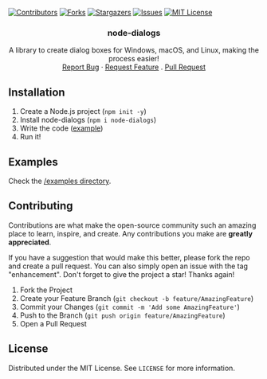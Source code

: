 [![Contributors][contributors-shield]][contributors-url]
[![Forks][forks-shield]][forks-url]
[![Stargazers][stars-shield]][stars-url]
[![Issues][issues-shield]][issues-url]
[![MIT License][license-shield]][license-url]

<div align="center">
  <h3 align="center">node-dialogs</h3>
  <p align="center">
    A library to create dialog boxes for Windows, macOS, and Linux, making the process easier!
    <br />
    <a href="https://github.com/hvlxh/node-dialogs/issues">Report Bug</a>
    ·
    <a href="https://github.com/hvlxh/node-dialogs/issues">Request Feature</a>
    .
    <a href="https://github.com/hvlxh/node-dialogs/pulls">Pull Request</a>
  </p>
</div>

## Installation
1. Create a Node.js project (`npm init -y`)
2. Install node-dialogs (`npm i node-dialogs`)
3. Write the code ([example](https://github.com/hvlxh/node-dialogs/blob/main/examples/test.js))
4. Run it!

## Examples
Check the [/examples directory](https://github.com/hvlxh/node-dialogs/tree/main/examples).

## Contributing

Contributions are what make the open-source community such an amazing place to learn, inspire, and create. Any contributions you make are **greatly appreciated**.

If you have a suggestion that would make this better, please fork the repo and create a pull request. You can also simply open an issue with the tag "enhancement".
Don't forget to give the project a star! Thanks again!

1. Fork the Project
2. Create your Feature Branch (`git checkout -b feature/AmazingFeature`)
3. Commit your Changes (`git commit -m 'Add some AmazingFeature'`)
4. Push to the Branch (`git push origin feature/AmazingFeature`)
5. Open a Pull Request

## License

Distributed under the MIT License. See `LICENSE` for more information.

[contributors-shield]: https://img.shields.io/github/contributors/hvlxh/node-dialogs.svg?style=for-the-badge
[contributors-url]: https://github.com/hvlxh/node-dialogs/graphs/contributors
[forks-shield]: https://img.shields.io/github/forks/hvlxh/node-dialogs.svg?style=for-the-badge
[forks-url]: https://github.com/hvlxh/node-dialogs/network/members
[stars-shield]: https://img.shields.io/github/stars/hvlxh/node-dialogs.svg?style=for-the-badge
[stars-url]: https://github.com/hvlxh/node-dialogs/stargazers
[issues-shield]: https://img.shields.io/github/issues/hvlxh/node-dialogs.svg?style=for-the-badge
[issues-url]: https://github.com/hvlxh/node-dialogs/issues
[license-shield]: https://img.shields.io/github/license/hvlxh/node-dialogs.svg?style=for-the-badge
[license-url]: https://github.com/hvlxh/node-dialogs/blob/master/LICENSE
